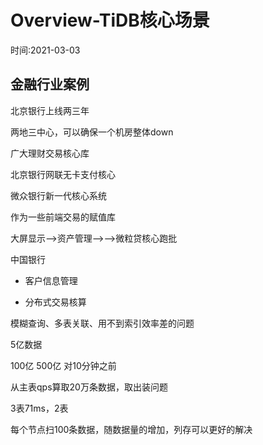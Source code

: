 # Overview-TiDB核心场景  
时间:2021-03-03  







## 金融行业案例   






北京银行上线两三年   

两地三中心，可以确保一个机房整体down






广大理财交易核心库


北京银行网联无卡支付核心



微众银行新一代核心系统  

   作为一些前端交易的赋值库

   大屏显示-->资产管理-->-->微粒贷核心跑批

中国银行

  - 客户信息管理  

  - 分布式交易核算




模糊查询、多表关联、用不到索引效率差的问题 


5亿数据

100亿  500亿  对10分钟之前

从主表qps算取20万条数据，取出装问题

3表71ms，2表  

每个节点扫100条数据，随数据量的增加，列存可以更好的解决




























